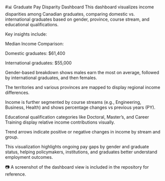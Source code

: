 #📊 Graduate Pay Disparity Dashboard
This dashboard visualizes income disparities among Canadian graduates, comparing domestic vs. international graduates based on gender, province, course stream, and educational qualifications.

Key insights include:

Median Income Comparison:

Domestic graduates: $61,400

International graduates: $55,000

Gender-based breakdown shows males earn the most on average, followed by international graduates, and then females.

The territories and various provinces are mapped to display regional income differences.

Income is further segmented by course streams (e.g., Engineering, Business, Health) and shows percentage changes vs previous years (PY).

Educational qualification categories like Doctoral, Master’s, and Career Training display relative income contributions visually.

Trend arrows indicate positive or negative changes in income by stream and group.

This visualization highlights ongoing pay gaps by gender and graduate status, helping policymakers, institutions, and graduates better understand employment outcomes.

📷 A screenshot of the dashboard view is included in the repository for reference.
